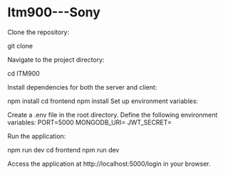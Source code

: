 ﻿# Itm900---Sony

Clone the repository:

git clone <repository-url>

Navigate to the project directory:

cd ITM900 

Install dependencies for both the server and client:

npm install
cd frontend 
npm install
Set up environment variables:

Create a .env file in the root directory.
Define the following environment variables:
PORT=5000 
MONGODB_URI=<your-mongodb-uri>
JWT_SECRET=<your-jwt-secret>

Run the application:

npm run dev
cd frontend
npm run dev

Access the application at http://localhost:5000/login in your browser.
